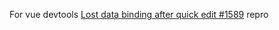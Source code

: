 For vue devtools [Lost data binding after quick edit #1589](https://github.com/vuejs/devtools/issues/1589) repro

